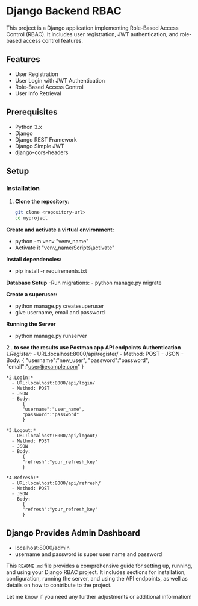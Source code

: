 # Django Backend RBAC 

This project is a Django application implementing Role-Based Access Control (RBAC). It includes user registration, JWT authentication, and role-based access control features.

## Features

- User Registration
- User Login with JWT Authentication
- Role-Based Access Control
- User Info Retrieval

## Prerequisites

- Python 3.x
- Django
- Django REST Framework
- Django Simple JWT
- django-cors-headers

## Setup

### Installation

1. **Clone the repository**:
   ```sh
   git clone <repository-url>
   cd myproject

**Create and activate a virtual environment:**
- python -m venv "venv_name"
- Activate it "venv_name\Scripts\activate"

**Install dependencies:**
- pip install -r requirements.txt
  
**Database Setup**
-Run migrations:
    - python manage.py migrate
   
**Create a superuser:**
- python manage.py createsuperuser
- give username, email and password

**Running the Server**
- python manage.py runserver

2 . **to see the results use Postman app**
    **API endpoints**
    **Authentication**
    *1.Register:*
      - URL:localhost:8000/api/register/
      - Method: POST
      - JSON
      - Body:
          {
          "username":"new_user",
          "password":"password",
          "email":"user@example.com"
          }

    *2.Login:*
      - URL:localhost:8000/api/login/
      - Method: POST
      - JSON
      - Body:
          {
          "username":"user_name",
          "password":"password"
          }
          
    *3.Logout:*
      - URL:localhost:8000/api/logout/
      - Method: POST
      - JSON
      - Body:
          {
          "refresh":"your_refresh_key"
          }
          
    *4.Refresh:*
      - URL:localhost:8000/api/refresh/
      - Method: POST
      - JSON
      - Body:
          {
          "refresh":"your_refresh_key"
          }

## Django Provides Admin Dashboard 
  - localhost:8000/admin
  - username and password is super user name and password


This `README.md` file provides a comprehensive guide for setting up, running, and using your Django RBAC project. It includes sections for installation, configuration, running the server, and using the API endpoints, as well as details on how to contribute to the project.

Let me know if you need any further adjustments or additional information!

  



